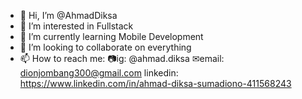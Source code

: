 - 👋 Hi, I’m @AhmadDiksa
- 👀 I’m interested in Fullstack
- 🌱 I’m currently learning Mobile Development
- 💞️ I’m looking to collaborate on everything
- 📫 How to reach me:
  📷ig: @ahmad.diksa
  ✉email: dionjombang300@gmail.com
  linkedin: https://www.linkedin.com/in/ahmad-diksa-sumadiono-411568243

<!---
AhmadDiksa/AhmadDiksa is a ✨ special ✨ repository because its `README.md` (this file) appears on your GitHub profile.
You can click the Preview link to take a look at your changes.
--->
